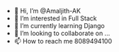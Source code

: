 - 👋 Hi, I’m @Amaljith-AK
- 👀 I’m interested in Full Stack
- 🌱 I’m currently learning Django
- 💞️ I’m looking to collaborate on ...
- 📫 How to reach me 8089494100

<!---
Amaljith-AK/Amaljith-AK is a ✨ special ✨ repository because its `README.md` (this file) appears on your GitHub profile.
You can click the Preview link to take a look at your changes.
--->
